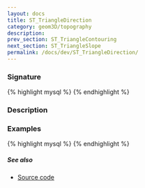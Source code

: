 ```yaml
---
layout: docs
title: ST_TriangleDirection
category: geom3D/topography
description: 
prev_section: ST_TriangleContouring
next_section: ST_TriangleSlope
permalink: /docs/dev/ST_TriangleDirection/
---
```


### Signature

{% highlight mysql %}
{% endhighlight %}

### Description

### Examples

{% highlight mysql %}
{% endhighlight %}

##### See also

* <a href="https://github.com/irstv/H2GIS/blob/51910b27b5dc2b3b4353bb43a683f8649628ea8d/h2spatial-ext/src/main/java/org/h2gis/h2spatialext/function/spatial/topography/ST_TriangleDirection.java" target="_blank">Source code</a>

